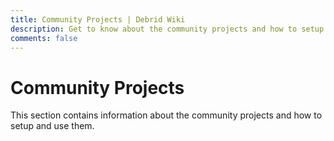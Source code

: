 ```yaml
---
title: Community Projects | Debrid Wiki
description: Get to know about the community projects and how to setup and use them.
comments: false
---
```


# Community Projects

This section contains information about the community projects and how to setup and use them.